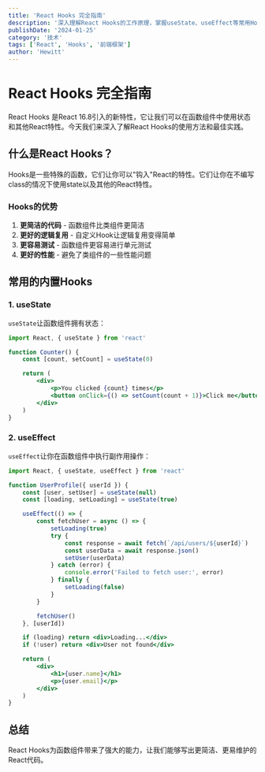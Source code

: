 ```yaml
---
title: 'React Hooks 完全指南'
description: '深入理解React Hooks的工作原理，掌握useState、useEffect等常用Hook的使用方法和最佳实践。'
publishDate: '2024-01-25'
category: '技术'
tags: ['React', 'Hooks', '前端框架']
author: 'Hewitt'
---
```


# React Hooks 完全指南

React Hooks 是React 16.8引入的新特性，它让我们可以在函数组件中使用状态和其他React特性。今天我们来深入了解React Hooks的使用方法和最佳实践。

## 什么是React Hooks？

Hooks是一些特殊的函数，它们让你可以"钩入"React的特性。它们让你在不编写class的情况下使用state以及其他的React特性。

### Hooks的优势

1. **更简洁的代码** - 函数组件比类组件更简洁
2. **更好的逻辑复用** - 自定义Hook让逻辑复用变得简单
3. **更容易测试** - 函数组件更容易进行单元测试
4. **更好的性能** - 避免了类组件的一些性能问题

## 常用的内置Hooks

### 1. useState

`useState`让函数组件拥有状态：

```jsx
import React, { useState } from 'react'

function Counter() {
	const [count, setCount] = useState(0)

	return (
		<div>
			<p>You clicked {count} times</p>
			<button onClick={() => setCount(count + 1)}>Click me</button>
		</div>
	)
}
```

### 2. useEffect

`useEffect`让你在函数组件中执行副作用操作：

```jsx
import React, { useState, useEffect } from 'react'

function UserProfile({ userId }) {
	const [user, setUser] = useState(null)
	const [loading, setLoading] = useState(true)

	useEffect(() => {
		const fetchUser = async () => {
			setLoading(true)
			try {
				const response = await fetch(`/api/users/${userId}`)
				const userData = await response.json()
				setUser(userData)
			} catch (error) {
				console.error('Failed to fetch user:', error)
			} finally {
				setLoading(false)
			}
		}

		fetchUser()
	}, [userId])

	if (loading) return <div>Loading...</div>
	if (!user) return <div>User not found</div>

	return (
		<div>
			<h1>{user.name}</h1>
			<p>{user.email}</p>
		</div>
	)
}
```

## 总结

React Hooks为函数组件带来了强大的能力，让我们能够写出更简洁、更易维护的React代码。
